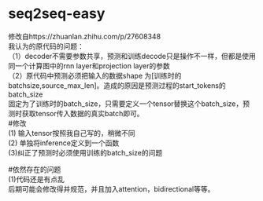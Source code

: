 # seq2seq-easy
修改自https://zhuanlan.zhihu.com/p/27608348  
我认为的原代码的问题：  
（1）decoder不需要参数共享，预测和训练decode只是操作不一样，但都是使用同一个计算图中的rnn layer和projection layer的参数  
（2）原代码中预测必须把输入的数据shape 为[训练时的batchsize,source_max_len]。造成的原因是预测过程的start_tokens的batch_size  
固定为了训练时的batch_size，只需要定义一个tensor替换这个batch_size，预测时获取tensor传入数据的真实batch即可。  
#修改  
(1) 输入tensor按照我自己写的，稍微不同  
(2) 单独将inference定义到一个函数  
(3)纠正了预测时必须使用训练的batch_size的问题  

#依然存在的问题  
(1)代码还是有点乱  
后期可能会修改得并规范，并且加入attention，bidirectional等等。  
